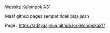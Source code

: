 Website Kelompok A31

Maaf github pages sempat tidak bisa jalan

Page : https://adityaajinug.github.io/kelompoka31/
